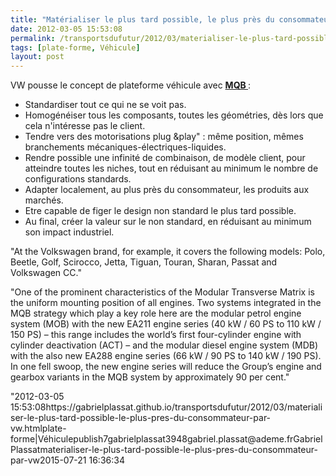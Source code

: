 ```yaml
---
title: "Matérialiser le plus tard possible, le plus près du consommateur... par VW"
date: 2012-03-05 15:53:08
permalink: /transportsdufutur/2012/03/materialiser-le-plus-tard-possible-le-plus-pres-du-consommateur-par-vw.html
tags: [plate-forme, Véhicule]
layout: post
---
```


<p style="text-align: justify">VW pousse le concept de plateforme véhicule avec <a href="http://www.eurocarnews.com/0/0/1830/0/volkswagen-introduces-the-modular-transverse-matrix-mqb.html" target="_blank"><strong>MQB </strong></a>:</p> <ul> <li>Standardiser tout ce qui ne se voit pas. </li> <li>Homogénéiser tous les composants, toutes les géométries, dès lors que cela n'intéresse pas le client.</li> <li>Tendre vers des motorisations plug &play" : même position, mêmes branchements mécaniques-électriques-liquides.</li> <li>Rendre possible une infinité de combinaison, de modèle client, pour atteindre toutes les niches, tout en réduisant au minimum le nombre de configurations standards.</li> <li>Adapter localement, au plus près du consommateur, les produits aux marchés.</li> <li>Etre capable de figer le design non standard le plus tard possible.</li> <li>Au final, créer la valeur sur le non standard, en réduisant au minimum son impact industriel. </li></ul>  <!--more-->    <p style=""text-align: justify""><a href="https://gabrielplassat.github.io/transportsdufutur/wp-content/uploads/sites/6/old/6a0120a66d2ad4970b0163027890e2970d-800wi.jpg"" rel=""lightbox""><img alt=""Vw"" border=""0"" class=""asset  asset-image at-xid-6a0120a66d2ad4970b0163027890e2970d image-full"" src=""/wp-content/uploads/sites/6/old/6a0120a66d2ad4970b0163027890e2970d-800wi.jpg"" style=""margin-left: automargin-right: auto"" title=""Vw"" /></a><br />"At the Volkswagen brand, for example, it covers the following models:  Polo, Beetle, Golf, Scirocco, Jetta, Tiguan, Touran, Sharan, Passat and  Volkswagen CC."</p> <p style=""text-align: justify"">"One of the prominent characteristics of the Modular Transverse Matrix is  the uniform mounting position of all engines. Two systems integrated in  the MQB strategy which play a key role here are the modular petrol  engine system (MOB) with the new EA211 engine series (40 kW / 60 PS to  110 kW / 150 PS) – this range includes the world’s first four-cylinder  engine with cylinder deactivation (ACT) – and the modular diesel engine  system (MDB) with the also new EA288 engine series (66 kW / 90 PS to 140  kW / 190 PS). In one fell swoop, the new engine series will reduce the  Group’s engine and gearbox variants in the MQB system by approximately  90 per cent."</p>"2012-03-05 15:53:08https://gabrielplassat.github.io/transportsdufutur/2012/03/materialiser-le-plus-tard-possible-le-plus-pres-du-consommateur-par-vw.htmlplate-forme|Véhiculepublish7gabrielplassat3948gabriel.plassat@ademe.frGabrielPlassatmaterialiser-le-plus-tard-possible-le-plus-pres-du-consommateur-par-vw2015-07-21 16:36:34
